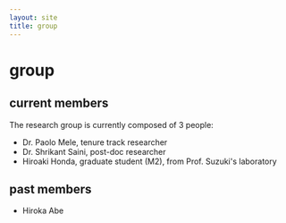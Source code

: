 ```yaml
---
layout: site
title: group
---
```


# group

## current members

The research group is currently composed of 3 people:

- Dr. Paolo Mele, tenure track researcher
- Dr. Shrikant Saini, post-doc researcher
- Hiroaki Honda, graduate student (M2), from Prof. Suzuki's laboratory

## past members

- Hiroka Abe

